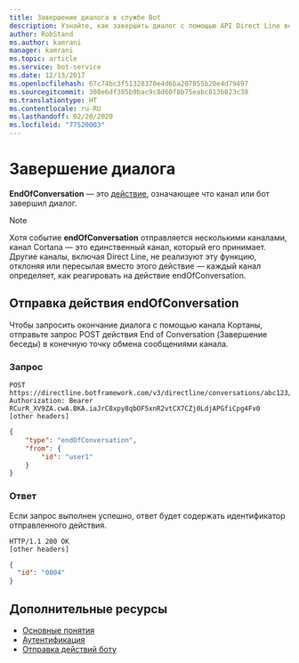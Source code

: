 ```yaml
---
title: Завершение диалога в службе Bot
description: Узнайте, как завершить диалог с помощью API Direct Line версии 3.0.
author: RobStand
ms.author: kamrani
manager: kamrani
ms.topic: article
ms.service: bot-service
ms.date: 12/13/2017
ms.openlocfilehash: 67c74bc3f51328370e4d6ba207855b20e4d79497
ms.sourcegitcommit: 308e6df385b9bac9c8d60f8b75eabc813b823c38
ms.translationtype: HT
ms.contentlocale: ru-RU
ms.lasthandoff: 02/20/2020
ms.locfileid: "77520003"
---
```

# <a name="end-a-conversation"></a>Завершение диалога

**EndOfConversation** — это [действие](https://aka.ms/botSpecs-activitySchema), означающее что канал или бот завершил диалог. 

> [!NOTE] 
> Хотя событие **endOfConversation** отправляется несколькими каналами, канал Cortana — это единственный канал, который его принимает. Другие каналы, включая Direct Line, не реализуют эту функцию, отклоняя или пересылая вместо этого действие — каждый канал определяет, как реагировать на действие endOfConversation.

## <a name="send-an-endofconversation-activity"></a>Отправка действия endOfConversation

Чтобы запросить окончание диалога с помощью канала Кортаны, отправьте запрос POST действия End of Conversation (Завершение беседы) в конечную точку обмена сообщениями канала.

### <a name="request"></a>Запрос

```http
POST https://directline.botframework.com/v3/directline/conversations/abc123/activities
Authorization: Bearer RCurR_XV9ZA.cwA.BKA.iaJrC8xpy8qbOF5xnR2vtCX7CZj0LdjAPGfiCpg4Fv0
[other headers]
```

```json
{
    "type": "endOfConversation",
    "from": {
        "id": "user1"
    }
}
```

### <a name="response"></a>Ответ

Если запрос выполнен успешно, ответ будет содержать идентификатор отправленного действия.

```http
HTTP/1.1 200 OK
[other headers]
```

```json
{
  "id": "0004"
}
```

## <a name="additional-resources"></a>Дополнительные ресурсы

- [Основные понятия](bot-framework-rest-direct-line-3-0-concepts.md)
- [Аутентификация](bot-framework-rest-direct-line-3-0-authentication.md)
- [Отправка действий боту](bot-framework-rest-direct-line-3-0-send-activity.md)
